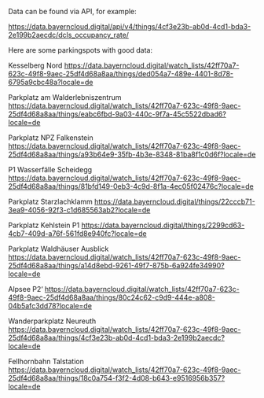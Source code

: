 Data can be found via API, for example:

https://data.bayerncloud.digital/api/v4/things/4cf3e23b-ab0d-4cd1-bda3-2e199b2aecdc/dcls_occupancy_rate/

Here are some parkingspots with good data:

Kesselberg Nord
https://data.bayerncloud.digital/watch_lists/42ff70a7-623c-49f8-9aec-25df4d68a8aa/things/ded054a7-489e-4401-8d78-6795a9cbc48a?locale=de
 
Parkplatz am Walderlebniszentrum
https://data.bayerncloud.digital/watch_lists/42ff70a7-623c-49f8-9aec-25df4d68a8aa/things/eabc6fbd-9a03-440c-9f7a-45c5522dbad6?locale=de
 
Parkplatz NPZ Falkenstein
https://data.bayerncloud.digital/watch_lists/42ff70a7-623c-49f8-9aec-25df4d68a8aa/things/a93b64e9-35fb-4b3e-8348-81ba8f1c0d6f?locale=de
 
P1 Wasserfälle Scheidegg
https://data.bayerncloud.digital/watch_lists/42ff70a7-623c-49f8-9aec-25df4d68a8aa/things/81bfd149-0eb3-4c9d-8f1a-4ec05f02476c?locale=de
 
Parkplatz Starzlachklamm
https://data.bayerncloud.digital/things/22cccb71-3ea9-4056-92f3-c1d685563ab2?locale=de
 
Parkplatz Kehlstein P1
https://data.bayerncloud.digital/things/2299cd63-4cb7-409d-a76f-561fd8e940fc?locale=de
 
Parkplatz Waldhäuser Ausblick
https://data.bayerncloud.digital/watch_lists/42ff70a7-623c-49f8-9aec-25df4d68a8aa/things/a14d8ebd-9261-49f7-875b-6a924fe34990?locale=de
 
Alpsee P2‘
https://data.bayerncloud.digital/watch_lists/42ff70a7-623c-49f8-9aec-25df4d68a8aa/things/80c24c62-c9d9-444e-a808-04b5afc3dd78?locale=de
 
Wanderparkplatz Neureuth
https://data.bayerncloud.digital/watch_lists/42ff70a7-623c-49f8-9aec-25df4d68a8aa/things/4cf3e23b-ab0d-4cd1-bda3-2e199b2aecdc?locale=de
 
Fellhornbahn Talstation
https://data.bayerncloud.digital/watch_lists/42ff70a7-623c-49f8-9aec-25df4d68a8aa/things/18c0a754-f3f2-4d08-b643-e9516956b357?locale=de